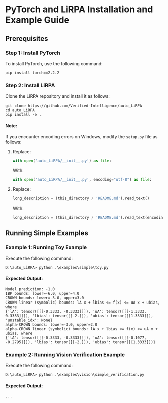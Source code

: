 # PyTorch and LiRPA Installation and Example Guide

## Prerequisites

### Step 1: Install PyTorch

To install PyTorch, use the following command:

```shell
pip install torch==2.2.2
```

### Step 2: Install LiRPA

Clone the LiRPA repository and install it as follows:

```shell
git clone https://github.com/Verified-Intelligence/auto_LiRPA
cd auto_LiRPA
pip install -e .
```

#### Note:
If you encounter encoding errors on Windows, modify the `setup.py` file as follows:

1. Replace:
   ```python
   with open('auto_LiRPA/__init__.py') as file:
   ```
   With:
   ```python
   with open('auto_LiRPA/__init__.py', encoding="utf-8") as file:
   ```

2. Replace:
   ```python
   long_description = (this_directory / 'README.md').read_text()
   ```
   With:
   ```python
   long_description = (this_directory / 'README.md').read_text(encoding='utf8')
   ```

## Running Simple Examples

### Example 1: Running Toy Example

Execute the following command:

```shell
D:\auto_LiRPA> python .\examples\simple\toy.py
```

#### Expected Output:

```
Model prediction: -1.0
IBP bounds: lower=-6.0, upper=4.0
CROWN bounds: lower=-3.0, upper=3.0
CROWN linear (symbolic) bounds: lA x + lbias <= f(x) <= uA x + ubias, where
{'lA': tensor([[[-0.3333, -0.3333]]]), 'uA': tensor([[[-1.3333,  0.3333]]]), 'lbias': tensor([[-2.]]), 'ubias': tensor([[1.3333]]), 'unstable_idx': None}
alpha-CROWN bounds: lower=-3.0, upper=2.0
alpha-CROWN linear (symbolic) bounds: lA x + lbias <= f(x) <= uA x + ubias, where
{'lA': tensor([[[-0.3333, -0.3333]]]), 'uA': tensor([[[-0.1077, -0.2795]]]), 'lbias': tensor([[-2.]]), 'ubias': tensor([[1.3333]])}
```

### Example 2: Running Vision Verification Example

Execute the following command:

```shell
D:\auto_LiRPA> python .\examples\vision\simple_verification.py
```

#### Expected Output:

```
...
```
